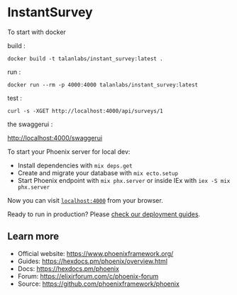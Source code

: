 # InstantSurvey

To start with docker

build : 

`docker build -t talanlabs/instant_survey:latest .`

run : 

`docker run --rm -p 4000:4000 talanlabs/instant_survey:latest`

test : 

`curl -s -XGET http://localhost:4000/api/surveys/1`

the swaggerui :

[http://localhost:4000/swaggerui](http://localhost:4000/swaggerui)

To start your Phoenix server for local dev:

  * Install dependencies with `mix deps.get`
  * Create and migrate your database with `mix ecto.setup`
  * Start Phoenix endpoint with `mix phx.server` or inside IEx with `iex -S mix phx.server`

Now you can visit [`localhost:4000`](http://localhost:4000) from your browser.

Ready to run in production? Please [check our deployment guides](https://hexdocs.pm/phoenix/deployment.html).

## Learn more

  * Official website: https://www.phoenixframework.org/
  * Guides: https://hexdocs.pm/phoenix/overview.html
  * Docs: https://hexdocs.pm/phoenix
  * Forum: https://elixirforum.com/c/phoenix-forum
  * Source: https://github.com/phoenixframework/phoenix
